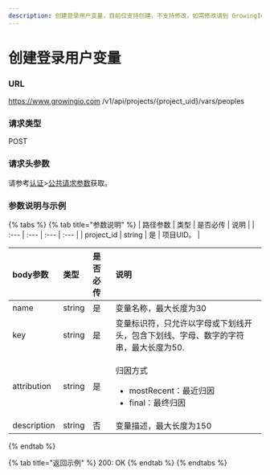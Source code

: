 ```yaml
---
description: 创建登录用户变量，目前仅支持创建，不支持修改，如需修改请到 GrowingIO 平台管理界面修改。
---
```


# 创建登录用户变量

### URL

https://www.growingio.com /v1/api/projects/{project\_uid}/vars/peoples

### 请求类型

POST

### 请求头参数

请参考[认证](../authenticate/)&gt;[公共请求参数](../authenticate/head-parameter.md)获取。

### 参数说明与示例

{% tabs %}
{% tab title="参数说明" %}
| 路径参数 | 类型 | 是否必传 | 说明 |
| :--- | :--- | :--- | :--- |
| project\_id | string | 是 | 项目UID。 |

<table>
  <thead>
    <tr>
      <th style="text-align:left">body&#x53C2;&#x6570;</th>
      <th style="text-align:left">&#x7C7B;&#x578B;</th>
      <th style="text-align:left">&#x662F;&#x5426;&#x5FC5;&#x4F20;</th>
      <th style="text-align:left">&#x8BF4;&#x660E;</th>
    </tr>
  </thead>
  <tbody>
    <tr>
      <td style="text-align:left">name</td>
      <td style="text-align:left">string</td>
      <td style="text-align:left">&#x662F;</td>
      <td style="text-align:left">&#x53D8;&#x91CF;&#x540D;&#x79F0;&#xFF0C;&#x6700;&#x5927;&#x957F;&#x5EA6;&#x4E3A;30</td>
    </tr>
    <tr>
      <td style="text-align:left">key</td>
      <td style="text-align:left">string</td>
      <td style="text-align:left">&#x662F;</td>
      <td style="text-align:left">&#x53D8;&#x91CF;&#x6807;&#x8BC6;&#x7B26;&#xFF0C;&#x53EA;&#x5141;&#x8BB8;&#x4EE5;&#x5B57;&#x6BCD;&#x6216;&#x4E0B;&#x5212;&#x7EBF;&#x5F00;&#x5934;&#xFF0C;&#x5305;&#x542B;&#x4E0B;&#x5212;&#x7EBF;&#x3001;&#x5B57;&#x6BCD;&#x3001;&#x6570;&#x5B57;&#x7684;&#x5B57;&#x7B26;&#x4E32;&#xFF0C;&#x6700;&#x5927;&#x957F;&#x5EA6;&#x4E3A;50.</td>
    </tr>
    <tr>
      <td style="text-align:left">attribution</td>
      <td style="text-align:left">string</td>
      <td style="text-align:left">&#x662F;</td>
      <td style="text-align:left">
        <p>&#x5F52;&#x56E0;&#x65B9;&#x5F0F;</p>
        <ul>
          <li>mostRecent&#xFF1A;&#x6700;&#x8FD1;&#x5F52;&#x56E0;</li>
          <li>final&#xFF1A;&#x6700;&#x7EC8;&#x5F52;&#x56E0;</li>
        </ul>
      </td>
    </tr>
    <tr>
      <td style="text-align:left">description</td>
      <td style="text-align:left">string</td>
      <td style="text-align:left">&#x5426;</td>
      <td style="text-align:left">&#x53D8;&#x91CF;&#x63CF;&#x8FF0;&#xFF0C;&#x6700;&#x5927;&#x957F;&#x5EA6;&#x4E3A;150</td>
    </tr>
  </tbody>
</table>
{% endtab %}

{% tab title="返回示例" %}
200: OK
{% endtab %}
{% endtabs %}

